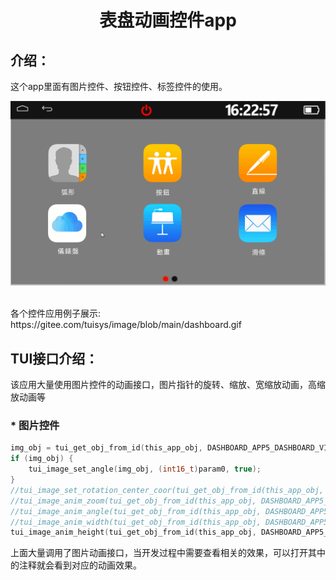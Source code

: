 <h1 align="center"> 表盘动画控件app </h1>

## 介绍：
这个app里面有图片控件、按钮控件、标签控件的使用。

<p align="center">
<img src="https://raw.githubusercontent.com/TUISYS/image/main/dashboard.gif">
</p>
<br>
各个控件应用例子展示: https://gitee.com/tuisys/image/blob/main/dashboard.gif


## TUI接口介绍：
该应用大量使用图片控件的动画接口，图片指针的旋转、缩放、宽缩放动画，高缩放动画等

### * 图片控件
``` c
img_obj = tui_get_obj_from_id(this_app_obj, DASHBOARD_APP5_DASHBOARD_VIEW_IMAGE_60);
if (img_obj) {
	tui_image_set_angle(img_obj, (int16_t)param0, true);
}
//tui_image_set_rotation_center_coor(tui_get_obj_from_id(this_app_obj, DASHBOARD_APP5_DASHBOARD_VIEW_IMAGE_59), 250, 191);
//tui_image_anim_zoom(tui_get_obj_from_id(this_app_obj, DASHBOARD_APP5_DASHBOARD_VIEW_IMAGE_59), 1500, 64, 256, TUI_ANIM_PATH_OVERSHOOT, NULL);
//tui_image_anim_angle(tui_get_obj_from_id(this_app_obj, DASHBOARD_APP5_DASHBOARD_VIEW_IMAGE_59), 1500, 360, 0, TUI_ANIM_PATH_OVERSHOOT, NULL);
//tui_image_anim_width(tui_get_obj_from_id(this_app_obj, DASHBOARD_APP5_DASHBOARD_VIEW_IMAGE_59), 1500, 1000, 500, TUI_ANIM_PATH_OVERSHOOT, NULL);
tui_image_anim_height(tui_get_obj_from_id(this_app_obj, DASHBOARD_APP5_DASHBOARD_VIEW_IMAGE_59), 1500, 766, 383, TUI_ANIM_PATH_OVERSHOOT, NULL);
```
上面大量调用了图片动画接口，当开发过程中需要查看相关的效果，可以打开其中的注释就会看到对应的动画效果。


